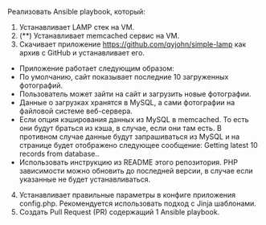 Реализовать Ansible playbook, который:
1. Устанавливает LAMP стек на VM.
2. (**) Устанавливает memcached сервис на VM.
3. Скачивает приложение https://github.com/qyjohn/simple-lamp как архив с GitHub и устанавливает его.
- Приложение работает следующим образом:
- По умолчанию, сайт показывает последние 10 загруженных фотографий.
- Пользователь может зайти на сайт и загрузить новые фотографии.
- Данные о загрузках хранятся в MySQL, а сами фотографии на файловой системе веб-сервера.
- Если опция кэширования данных из MySQL в memcached. То есть они будут браться из кэша, в случае, если они там есть. В противном случае данные будут запрашиваться из MySQL и на странице будет отображено следующее сообщение:
Getting latest 10 records from database..
- Использовать инструкцию из README этого репозитория. PHP зависимости можно обновить до последней версии, в случае если указанные не будет устанавливаться.
4. Устанавливает правильные параметры в конфиге приложения config.php. Рекомендуется использовать подход с Jinja шаблонами.
5. Создать Pull Request (PR) содержащий 1 Ansible playbook.
